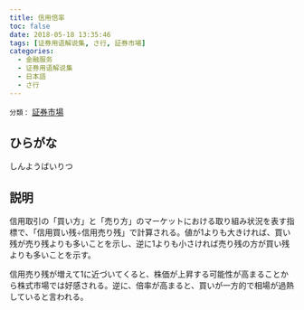 ```yaml
---
title: 信用倍率
toc: false
date: 2018-05-18 13:35:46
tags: [证券用语解说集, さ行, 証券市場]
categories:
  - 金融服务
  - 证券用语解说集
  - 日本語
  - さ行
---
```


`分類：` [証券市場](/tags/証券市場/)

## ひらがな

しんようばいりつ

## 説明

信用取引の「買い方」と「売り方」のマーケットにおける取り組み状況を表す指標で、「信用買い残÷信用売り残」で計算される。値が1よりも大きければ、買い残が売り残よりも多いことを示し、逆に1よりも小さければ売り残の方が買い残よりも多いことを示す。

信用売り残が増えて1に近づいてくると、株価が上昇する可能性が高まることから株式市場では好感される。逆に、倍率が高まると、買いが一方的で相場が過熱していると言われる。
